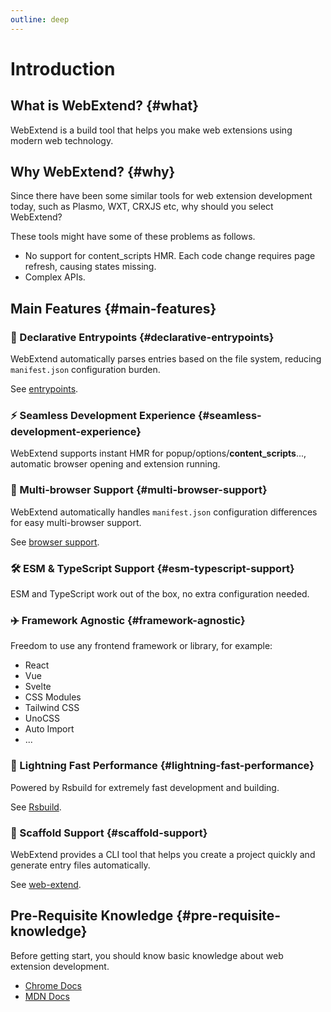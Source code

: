 ```yaml
---
outline: deep
---
```


# Introduction

## What is WebExtend? {#what}

WebExtend is a build tool that helps you make web extensions using modern web technology.

## Why WebExtend? {#why}

Since there have been some similar tools for web extension development today, such as Plasmo, WXT, CRXJS etc, why should you select WebExtend?

These tools might have some of these problems as follows.

- No support for content_scripts HMR. Each code change requires page refresh, causing states missing.
- Complex APIs.

## Main Features {#main-features}

### 📝 Declarative Entrypoints {#declarative-entrypoints}

WebExtend automatically parses entries based on the file system, reducing `manifest.json` configuration burden.

See [entrypoints](./entrypoints.md).

### ⚡️ Seamless Development Experience {#seamless-development-experience}

WebExtend supports instant HMR for popup/options/**content_scripts**..., automatic browser opening and extension running.

### 🧭 Multi-browser Support {#multi-browser-support}

WebExtend automatically handles `manifest.json` configuration differences for easy multi-browser support.

See [browser support](./browser.md).

### 🛠️ ESM & TypeScript Support {#esm-typescript-support}

ESM and TypeScript work out of the box, no extra configuration needed.

### ✈️ Framework Agnostic {#framework-agnostic}

Freedom to use any frontend framework or library, for example:

- React
- Vue
- Svelte
- CSS Modules
- Tailwind CSS
- UnoCSS
- Auto Import
- ...

### 🚀 Lightning Fast Performance {#lightning-fast-performance}

Powered by Rsbuild for extremely fast development and building.

See [Rsbuild](https://rsbuild.dev/).

### 💪 Scaffold Support {#scaffold-support}

WebExtend provides a CLI tool that helps you create a project quickly and generate entry files automatically.

See [web-extend](../api/web-extend.md).

## Pre-Requisite Knowledge {#pre-requisite-knowledge}

Before getting start, you should know basic knowledge about web extension development.

- [Chrome Docs](https://developer.chrome.com/docs/extensions/get-started)
- [MDN Docs](https://developer.mozilla.org/en-US/docs/Mozilla/Add-ons/WebExtensions)
